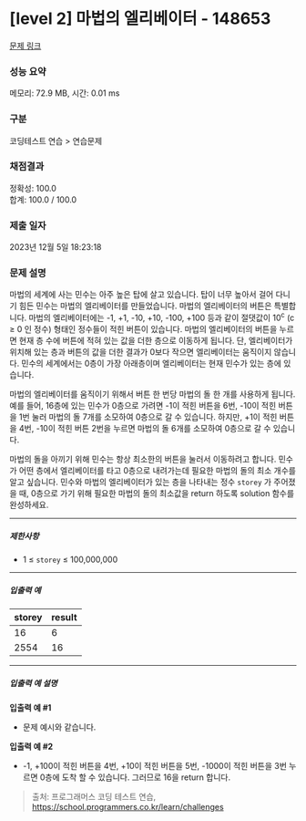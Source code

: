 # [level 2] 마법의 엘리베이터 - 148653 

[문제 링크](https://school.programmers.co.kr/learn/courses/30/lessons/148653) 

### 성능 요약

메모리: 72.9 MB, 시간: 0.01 ms

### 구분

코딩테스트 연습 > 연습문제

### 채점결과

정확성: 100.0<br/>합계: 100.0 / 100.0

### 제출 일자

2023년 12월 5일 18:23:18

### 문제 설명

<p>마법의 세계에 사는 민수는 아주 높은 탑에 살고 있습니다. 탑이 너무 높아서 걸어 다니기 힘든 민수는 마법의 엘리베이터를 만들었습니다. 마법의 엘리베이터의 버튼은 특별합니다. 마법의 엘리베이터에는 -1, +1, -10, +10, -100, +100 등과 같이 절댓값이 10<sup>c</sup> (c ≥ 0 인 정수) 형태인 정수들이 적힌 버튼이 있습니다. 마법의 엘리베이터의 버튼을 누르면 현재 층 수에 버튼에 적혀 있는 값을 더한 층으로 이동하게 됩니다. 단, 엘리베이터가 위치해 있는 층과 버튼의 값을 더한 결과가 0보다 작으면 엘리베이터는 움직이지 않습니다. 민수의 세계에서는 0층이 가장 아래층이며 엘리베이터는 현재 민수가 있는 층에 있습니다.</p>

<p>마법의 엘리베이터를 움직이기 위해서 버튼 한 번당 마법의 돌 한 개를 사용하게 됩니다.예를 들어, 16층에 있는 민수가 0층으로 가려면 -1이 적힌 버튼을 6번, -10이 적힌 버튼을 1번 눌러 마법의 돌 7개를 소모하여 0층으로 갈 수 있습니다. 하지만, +1이 적힌 버튼을 4번, -10이 적힌 버튼 2번을 누르면 마법의 돌 6개를 소모하여 0층으로 갈 수 있습니다.</p>

<p>마법의 돌을 아끼기 위해 민수는 항상 최소한의 버튼을 눌러서 이동하려고 합니다. 민수가 어떤 층에서 엘리베이터를 타고 0층으로 내려가는데 필요한 마법의 돌의 최소 개수를 알고 싶습니다. 민수와 마법의 엘리베이터가 있는 층을 나타내는 정수 <code>storey</code> 가 주어졌을 때, 0층으로 가기 위해 필요한 마법의 돌의 최소값을 return 하도록 solution 함수를 완성하세요.</p>

<hr>

<h5>제한사항</h5>

<ul>
<li>1 ≤ <code>storey</code> ≤ 100,000,000</li>
</ul>

<hr>

<h5>입출력 예</h5>
<table class="table">
        <thead><tr>
<th>storey</th>
<th>result</th>
</tr>
</thead>
        <tbody><tr>
<td>16</td>
<td>6</td>
</tr>
<tr>
<td>2554</td>
<td>16</td>
</tr>
</tbody>
      </table>
<hr>

<h5>입출력 예 설명</h5>

<p><strong>입출력 예 #1</strong></p>

<ul>
<li>문제 예시와 같습니다.</li>
</ul>

<p><strong>입출력 예 #2</strong></p>

<ul>
<li>-1, +100이 적힌 버튼을 4번, +10이 적힌 버튼을 5번, -1000이 적힌 버튼을 3번 누르면 0층에 도착 할 수 있습니다. 그러므로 16을 return 합니다.</li>
</ul>


> 출처: 프로그래머스 코딩 테스트 연습, https://school.programmers.co.kr/learn/challenges